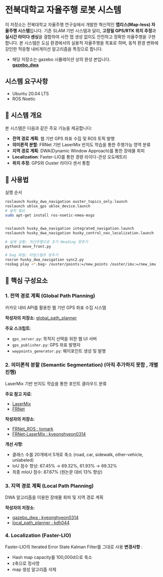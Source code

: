 # 전북대학교 자율주행 로봇 시스템

이 저장소는 전북대학교 자율주행 연구실에서 개발한 혁신적인 **맵리스(Map-less) 자율주행 시스템**입니다. 기존 SLAM 기반 시스템과 달리, **고정밀 GPS/RTK 위치 추정**과 **실시간 라이다 센싱**을 결합하여 사전 맵 생성 없이도 안전하고 정확한 자율주행을 구현합니다. 본 시스템은 도심 환경에서의 실용적 자율주행을 목표로 하며, 동적 환경 변화에 강인한 적응형 내비게이션 알고리즘을 특징으로 합니다.


- 해당 저장소는 gazebo 시뮬레이션 상의 완성 본입니다.  
**[gazebo_dwa](https://github.com/kyeonghyeon0314/gazebo_dwa/tree/gps_localization)**


## 시스템 요구사항
- Ubuntu 20.04 LTS
- ROS Noetic


## 🎯 시스템 개요

본 시스템은 다음과 같은 주요 기능을 제공합니다:

- **전역 경로 계획**: 웹 기반 GPS 좌표 수집 및 ROS 토픽 발행
- **의미론적 분할**: FRNet 기반 LaserMix 반지도 학습을 통한 주행가능 영역 분류
- **지역 경로 계획**: DWA(Dynamic Window Approach)를 통한 장애물 회피
- **Localization**: Faster-LIO를 통한 경량 라이다-관성 오도메트리
- **위치 추정**: GPS와 Ouster 라이다 센서 통합

## 🚀 사용법
실행 순서
```bash
roslaunch husky_dwa_navigation ouster_topics_only.launch               # Ouster 실행
roslaunch ublox_gps ublox_device.launch                                # GPS 실행
# 설치 필요
sudo apt-get install ros-noetic-nmea-msgs


roslaunch husky_dwa_navigation integrated_navigation.launch            # 프레임 설정 , waypoints, global_path, gps+Odom
roslaunch husky_dwa_navigation husky_control_nav_localization.launch   # faster-lio, DWA, 로봇 스폰 등등

# 실제 상황: 직선주행으로 초기 Heading 맞추기 
python3 move_front.py

# bag 파일: 타임스탬프 맞추기
rosrun husky_dwa_navigation sync2.py
rosbag play <*.bag> /ouster/points:=/new_points /ouster/imu:=/new_imu
```

## 🔧 핵심 구성요소

### 1. 전역 경로 계획 (Global Path Planning)
카카오 내비 API를 활용한 웹 기반 GPS 좌표 수집 시스템

**작성자의 저장소**: 
[global_path_planner](https://github.com/kdh044/global_path)

**주요 스크립트**:
- `gps_server.py`: 목적지 선택을 위한 웹 UI 서버
- `gps_publisher.py`: GPS 좌표 발행자
- `waypoints_generator.py`: 웨이포인트 생성 및 발행

### 2. 의미론적 분할 (Semantic Segmentation) (아직 추가하지 못함 , 개별 진행)
LaserMix 기반 반지도 학습을 통한 포인트 클라우드 분류

**주요 참고 자료**:
- [LaserMix](https://github.com/ldkong1205/LaserMix)
- [FRNet](https://github.com/Xiangxu-0103/FRNet)

**작성자의 저장소**:
- [FRNet_ROS : tomark](https://github.com/t0mark/FRNet_ROS)
- [FRNet-LaserMix : kyeonghyeon0314](https://github.com/kyeonghyeon0314/FRNet-LaserMix)

**개선 사항**:
- 클래스 수를 20개에서 5개로 축소 (road, car, sidewalk, other-vehicle, unlabeled)
- IoU 점수 향상: 67.45% → 69.32%, 61.93% → 69.32%
- 최종 mIoU 점수: 87.67% (원논문 대비 13% 향상)


### 3. 지역 경로 계획 (Local Path Planning)
DWA 알고리즘을 이용한 장애물 회피 및 지역 경로 계획

**작성자의 저장소**: 
- [gazebo_dwa : kyeonghyeon0314](https://github.com/kyeonghyeon0314/gazebo_dwa/tree/main)
- [local_path_planner : kdh044](https://github.com/kdh044/Jbnu-Final/tree/main)


### 4. Localization (Faster-LIO)
Faster-LIO의 Iterated Error State Kalman Filter를 그대로 사용
**변경사항** :
- Hash map capacity를 100,000d으로 축소
- z축으로 정사영
- map 생성 알고리즘 삭제